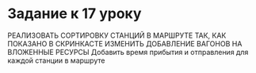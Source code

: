 # Задание к 17 уроку
РЕАЛИЗОВАТЬ СОРТИРОВКУ СТАНЦИЙ В МАРШРУТЕ ТАК, КАК ПОКАЗАНО В СКРИНКАСТЕ
ИЗМЕНИТЬ ДОБАВЛЕНИЕ ВАГОНОВ НА ВЛОЖЕННЫЕ РЕСУРСЫ
Добавить время прибытия и отправления для каждой станции в маршруте





